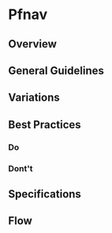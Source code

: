 # Pfnav

## Overview

## General Guidelines

## Variations

## Best Practices

### Do

### Dont't

## Specifications

## Flow
